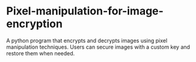 # Pixel-manipulation-for-image-encryption
A python program that encrypts and decrypts images using pixel manipulation techniques. Users can secure images with a custom key and restore them when needed.
